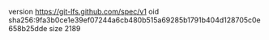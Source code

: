 version https://git-lfs.github.com/spec/v1
oid sha256:9fa3b0ce1e39ef07244a6cb480b515a69285b1791b404d128705c0e658b25dde
size 2189
